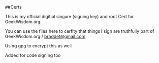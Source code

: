 ##Certs

This is my official digitial singure (signing key) and root Cert for GeekWisdom.org

You can use the files here to cerfity that things I sign are truthfully part of GeekWisdom.org / braddet@gmail.com

Using gpg to encrypt this as well

Added for code signing too
